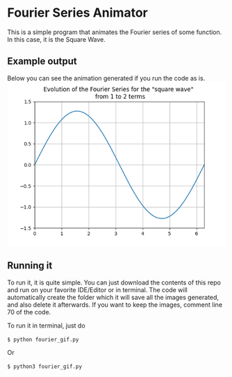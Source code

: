 # Fourier Series Animator

This is a simple program that animates the Fourier series of some function. In this case, it is the Square Wave.

## Example output

Below you can see the animation generated if you run the code as is.
![](https://github.com/mbtissot/fourier-series-animator/blob/master/square_wave.gif)

## Running it

To run it, it is quite simple. You can just download the contents of this repo and run on your favorite IDE/Editor or in terminal. The code will automatically create the folder which it will save all the images generated, and also delete it afterwards. If you want to keep the images, comment line 70 of the code.

To run it in terminal, just do

`$ python fourier_gif.py` 

Or

`$ python3 fourier_gif.py`